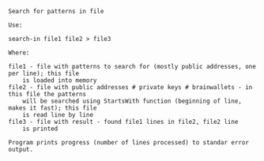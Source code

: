 	Search for patterns in file

	Use:

	search-in file1 file2 > file3

	Where:

	file1 - file with patterns to search for (mostly public addresses, one per line); this file
		is loaded into memory
	file2 - file with public addresses # private keys # brainwallets - in this file the patterns
		will be searched using StartsWith function (beginning of line, makes it fast); this file
		is read line by line
	file3 - file with result - found file1 lines in file2, file2 line
		is printed

	Program prints progress (number of lines processed) to standar error output.
